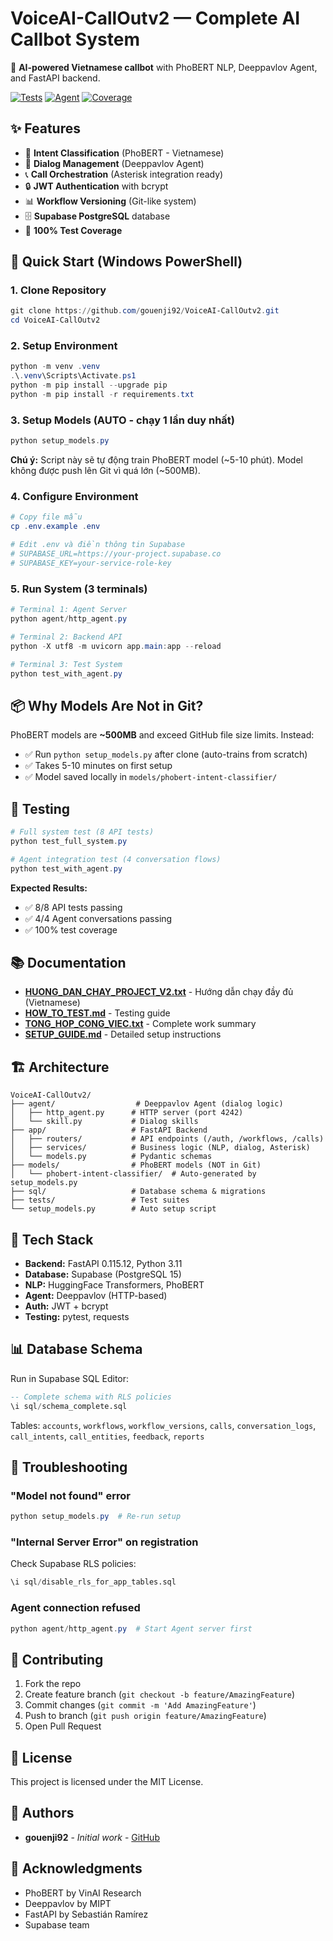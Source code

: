 # VoiceAI-CallOutv2 — Complete AI Callbot System

🤖 **AI-powered Vietnamese callbot** with PhoBERT NLP, Deeppavlov Agent, and FastAPI backend.

[![Tests](https://img.shields.io/badge/tests-8%2F8%20passing-brightgreen)]()
[![Agent](https://img.shields.io/badge/agent-4%2F4%20conversations-brightgreen)]()
[![Coverage](https://img.shields.io/badge/coverage-100%25-brightgreen)]()

## ✨ Features
- 🎯 **Intent Classification** (PhoBERT - Vietnamese)
- 🧠 **Dialog Management** (Deeppavlov Agent)
- 📞 **Call Orchestration** (Asterisk integration ready)
- 🔒 **JWT Authentication** with bcrypt
- 📊 **Workflow Versioning** (Git-like system)
- 🗄️ **Supabase PostgreSQL** database
- 🧪 **100% Test Coverage**

## 🚀 Quick Start (Windows PowerShell)

### 1. Clone Repository
```powershell
git clone https://github.com/gouenji92/VoiceAI-CallOutv2.git
cd VoiceAI-CallOutv2
```

### 2. Setup Environment
```powershell
python -m venv .venv
.\.venv\Scripts\Activate.ps1
python -m pip install --upgrade pip
python -m pip install -r requirements.txt
```

### 3. Setup Models (AUTO - chạy 1 lần duy nhất)
```powershell
python setup_models.py
```
**Chú ý:** Script này sẽ tự động train PhoBERT model (~5-10 phút). Model không được push lên Git vì quá lớn (~500MB).

### 4. Configure Environment
```powershell
# Copy file mẫu
cp .env.example .env

# Edit .env và điền thông tin Supabase
# SUPABASE_URL=https://your-project.supabase.co
# SUPABASE_KEY=your-service-role-key
```

### 5. Run System (3 terminals)
```powershell
# Terminal 1: Agent Server
python agent/http_agent.py

# Terminal 2: Backend API
python -X utf8 -m uvicorn app.main:app --reload

# Terminal 3: Test System
python test_with_agent.py
```

## 📦 Why Models Are Not in Git?

PhoBERT models are **~500MB** and exceed GitHub file size limits. Instead:
- ✅ Run `python setup_models.py` after clone (auto-trains from scratch)
- ✅ Takes 5-10 minutes on first setup
- ✅ Model saved locally in `models/phobert-intent-classifier/`

## 🧪 Testing

```powershell
# Full system test (8 API tests)
python test_full_system.py

# Agent integration test (4 conversation flows)
python test_with_agent.py
```

**Expected Results:**
- ✅ 8/8 API tests passing
- ✅ 4/4 Agent conversations passing
- ✅ 100% test coverage

## 📚 Documentation

- **[HUONG_DAN_CHAY_PROJECT_V2.txt](./HUONG_DAN_CHAY_PROJECT_V2.txt)** - Hướng dẫn chạy đầy đủ (Vietnamese)
- **[HOW_TO_TEST.md](./HOW_TO_TEST.md)** - Testing guide
- **[TONG_HOP_CONG_VIEC.txt](./TONG_HOP_CONG_VIEC.txt)** - Complete work summary
- **[SETUP_GUIDE.md](./SETUP_GUIDE.md)** - Detailed setup instructions

## 🏗️ Architecture

```
VoiceAI-CallOutv2/
├── agent/                  # Deeppavlov Agent (dialog logic)
│   ├── http_agent.py      # HTTP server (port 4242)
│   └── skill.py           # Dialog skills
├── app/                   # FastAPI Backend
│   ├── routers/           # API endpoints (/auth, /workflows, /calls)
│   ├── services/          # Business logic (NLP, dialog, Asterisk)
│   └── models.py          # Pydantic schemas
├── models/                # PhoBERT models (NOT in Git)
│   └── phobert-intent-classifier/  # Auto-generated by setup_models.py
├── sql/                   # Database schema & migrations
├── tests/                 # Test suites
└── setup_models.py        # Auto setup script
```

## 🔧 Tech Stack

- **Backend:** FastAPI 0.115.12, Python 3.11
- **Database:** Supabase (PostgreSQL 15)
- **NLP:** HuggingFace Transformers, PhoBERT
- **Agent:** Deeppavlov (HTTP-based)
- **Auth:** JWT + bcrypt
- **Testing:** pytest, requests

## 📊 Database Schema

Run in Supabase SQL Editor:
```sql
-- Complete schema with RLS policies
\i sql/schema_complete.sql
```

Tables: `accounts`, `workflows`, `workflow_versions`, `calls`, `conversation_logs`, `call_intents`, `call_entities`, `feedback`, `reports`

## 🚨 Troubleshooting

### "Model not found" error
```powershell
python setup_models.py  # Re-run setup
```

### "Internal Server Error" on registration
Check Supabase RLS policies:
```sql
\i sql/disable_rls_for_app_tables.sql
```

### Agent connection refused
```powershell
python agent/http_agent.py  # Start Agent server first
```

## 🤝 Contributing

1. Fork the repo
2. Create feature branch (`git checkout -b feature/AmazingFeature`)
3. Commit changes (`git commit -m 'Add AmazingFeature'`)
4. Push to branch (`git push origin feature/AmazingFeature`)
5. Open Pull Request

## 📝 License

This project is licensed under the MIT License.

## 👥 Authors

- **gouenji92** - *Initial work* - [GitHub](https://github.com/gouenji92)

## 🙏 Acknowledgments

- PhoBERT by VinAI Research
- Deeppavlov by MIPT
- FastAPI by Sebastián Ramírez
- Supabase team
